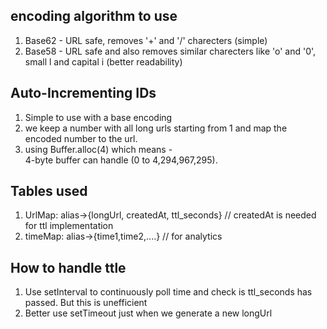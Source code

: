 ## encoding algorithm to use

1. Base62 - URL safe, removes '+' and '/' charecters (simple)
2. Base58 - URL safe and also removes similar charecters like 'o' and '0', small l and capital i (better readability)

## Auto-Incrementing IDs 

1. Simple to use with a base encoding 
2. we keep a number with all long urls starting from 1 and map the encoded number to the url.
3. using Buffer.alloc(4) which means -  
    4-byte buffer can handle (0 to 4,294,967,295).

## Tables used 

1. UrlMap:   alias->{longUrl, createdAt, ttl_seconds}   // createdAt is needed for ttl implementation               
2. timeMap:  alias->{time1,time2,....}          // for analytics


## How to handle ttle

1. Use setInterval to continuously poll time and check is ttl_seconds has passed. But this is unefficient
2. Better use setTimeout just when we generate a new longUrl